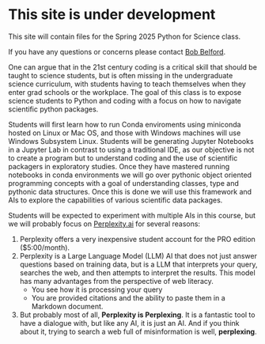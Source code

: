 # This site is under development
This site will contain files for the Spring 2025 Python for Science class. 

If you have any questions or concerns please contact [Bob Belford](mailto:rebelford@ualr.edu).

One can argue that in the 21st century coding is a critical skill that should be taught to science students, but is often missing in the undergraduate science curriculum, with students having to teach themselves when they enter grad schools or the workplace. The goal of this class is to expose science students to Python and coding with a focus on how to navigate scientific python packages.  

Students will first learn how to run Conda enviroments using miniconda hosted on Linux or Mac OS, and those with Windows machines will use Windows Subsystem Linux. Students will be generating Jupyter Notebooks in a Jupyter Lab in contrast to using a traditional IDE, as our objective is not to create a program but to understand coding and the use of scientific packagers in exploratory studies. Once they have mastered running notebooks in conda environments we will go over pythonic object oriented programming concepts with a goal of understanding classes, type and pythonic data structures.  Once this is done we will use this framework and AIs to explore the capabilities of various scientific data packages. 

Students will be expected to experiment with multiple AIs in this course, but we will probably focus on [Perplexity.ai](https://www.perplexity.ai) for several reasons:

1. Perplexity offers a very inexpensive student account for the PRO edition ($5:00/month).
2. Perplexity is a Large Language Model (LLM) AI that does not just answer questions based on training data, but is a LLM that interprets your query, searches the web, and then attempts to interpret the results. This model has many advantages from the perspective of web literacy.
   * You see how it is processing your query
   * You are provided citations and the ability to paste them in a Markdown document.
3. But probably most of all, **Perplexity is Perplexing**. It is a fantastic tool to have a dialogue with, but like any AI, it is just an AI. And if you think about it, trying to search a web full of misinformation is well, **perplexing**.
